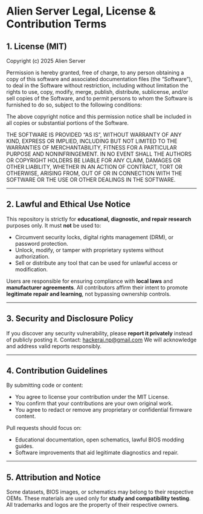 # Alien Server Legal, License & Contribution Terms

## 1. License (MIT)
Copyright (c) 2025 Alien Server

Permission is hereby granted, free of charge, to any person obtaining a copy
of this software and associated documentation files (the “Software”), to deal
in the Software without restriction, including without limitation the rights
to use, copy, modify, merge, publish, distribute, sublicense, and/or sell
copies of the Software, and to permit persons to whom the Software is
furnished to do so, subject to the following conditions:

The above copyright notice and this permission notice shall be included in
all copies or substantial portions of the Software.

THE SOFTWARE IS PROVIDED “AS IS”, WITHOUT WARRANTY OF ANY KIND, EXPRESS OR
IMPLIED, INCLUDING BUT NOT LIMITED TO THE WARRANTIES OF MERCHANTABILITY,
FITNESS FOR A PARTICULAR PURPOSE AND NONINFRINGEMENT. IN NO EVENT SHALL THE
AUTHORS OR COPYRIGHT HOLDERS BE LIABLE FOR ANY CLAIM, DAMAGES OR OTHER
LIABILITY, WHETHER IN AN ACTION OF CONTRACT, TORT OR OTHERWISE, ARISING FROM,
OUT OF OR IN CONNECTION WITH THE SOFTWARE OR THE USE OR OTHER DEALINGS IN THE
SOFTWARE.

---

## 2. Lawful and Ethical Use Notice
This repository is strictly for **educational, diagnostic, and repair research** purposes only.
It must **not** be used to:
- Circumvent security locks, digital rights management (DRM), or password protection.
- Unlock, modify, or tamper with proprietary systems without authorization.
- Sell or distribute any tool that can be used for unlawful access or modification.

Users are responsible for ensuring compliance with **local laws** and **manufacturer agreements**.
All contributors affirm their intent to promote **legitimate repair and learning**, not bypassing ownership controls.

---

## 3. Security and Disclosure Policy
If you discover any security vulnerability, please **report it privately** instead of publicly posting it.
Contact: [hackeraj.np@gmail.com](hackeraj.np@gmail.com)
We will acknowledge and address valid reports responsibly.

---

## 4. Contribution Guidelines
By submitting code or content:
- You agree to license your contribution under the MIT License.
- You confirm that your contributions are your own original work.
- You agree to redact or remove any proprietary or confidential firmware content.

Pull requests should focus on:
- Educational documentation, open schematics, lawful BIOS modding guides.
- Software improvements that aid legitimate diagnostics and repair.

---

## 5. Attribution and Notice
Some datasets, BIOS images, or schematics may belong to their respective OEMs.
These materials are used only for **study and compatibility testing**.
All trademarks and logos are the property of their respective owners.

